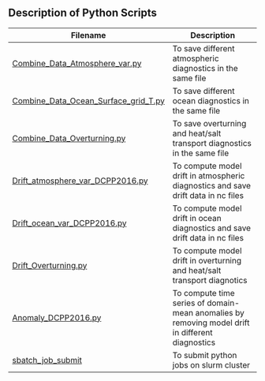 ## Description of Python Scripts

| Filename | Description |
| --- | --- |
| [Combine_Data_Atmosphere_var.py](./Combine_Data_Atmosphere_var.py) | To save different atmospheric diagnostics in the same file |
| [Combine_Data_Ocean_Surface_grid_T.py](./Combine_Data_Ocean_Surface_grid_T.py) | To save different ocean diagnostics in the same file |
| [Combine_Data_Overturning.py](./Combine_Data_Overturning.py) | To save overturning and heat/salt transport diagnostics in the same file |
| [Drift_atmosphere_var_DCPP2016.py](./Drift_atmosphere_var_DCPP2016.py) | To compute model drift in atmospheric diagnostics and save drift data in nc files | 
| [Drift_ocean_var_DCPP2016.py](./Drift_ocean_var_DCPP2016.py) | To compute model drift in ocean diagnostics and save drift data in nc files |
| [Drift_Overturning.py](./Drift_Overturning.py) | To compute model drift in overturning and heat/salt transport diagnotics |
| [Anomaly_DCPP2016.py](./Anomaly_DCPP2016.py) | To compute time series of domain-mean anomalies by removing model drift in different diagnostics | 
| [sbatch_job_submit](./sbatch_job_submit) | To submit python jobs on slurm cluster | 
